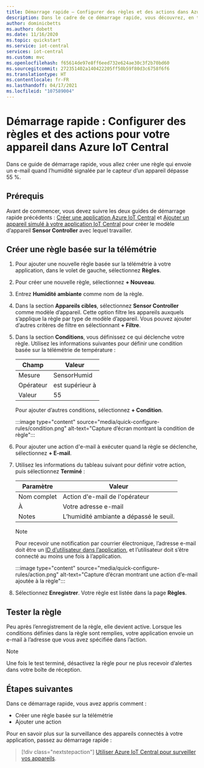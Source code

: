 ```yaml
---
title: Démarrage rapide – Configurer des règles et des actions dans Azure IoT Central
description: Dans le cadre de ce démarrage rapide, vous découvrez, en tant que générateur, comment configurer des règles et des actions basées sur la télémétrie dans votre application Azure IoT Central.
author: dominicbetts
ms.author: dobett
ms.date: 11/16/2020
ms.topic: quickstart
ms.service: iot-central
services: iot-central
ms.custom: mvc
ms.openlocfilehash: f65614de97e8ff6eed732e624ae30c3f2b70bd60
ms.sourcegitcommit: 272351402a140422205ff50b59f80d3c6758f6f6
ms.translationtype: HT
ms.contentlocale: fr-FR
ms.lasthandoff: 04/17/2021
ms.locfileid: "107589004"
---
```

# <a name="quickstart-configure-rules-and-actions-for-your-device-in-azure-iot-central"></a>Démarrage rapide : Configurer des règles et des actions pour votre appareil dans Azure IoT Central

Dans ce guide de démarrage rapide, vous allez créer une règle qui envoie un e-mail quand l’humidité signalée par le capteur d’un appareil dépasse 55 %.

## <a name="prerequisites"></a>Prérequis

Avant de commencer, vous devez suivre les deux guides de démarrage rapide précédents : [Créer une application Azure IoT Central](./quick-deploy-iot-central.md) et [Ajouter un appareil simulé à votre application IoT Central](./quick-create-simulated-device.md) pour créer le modèle d’appareil **Sensor Controller** avec lequel travailler.

## <a name="create-a-telemetry-based-rule"></a>Créer une règle basée sur la télémétrie

1. Pour ajouter une nouvelle règle basée sur la télémétrie à votre application, dans le volet de gauche, sélectionnez **Règles**.

1. Pour créer une nouvelle règle, sélectionnez **+ Nouveau**.

1. Entrez **Humidité ambiante** comme nom de la règle.

1. Dans la section **Appareils cibles**, sélectionnez **Sensor Controller** comme modèle d’appareil. Cette option filtre les appareils auxquels s’applique la règle par type de modèle d’appareil. Vous pouvez ajouter d’autres critères de filtre en sélectionnant **+ Filtre**.

1. Dans la section **Conditions**, vous définissez ce qui déclenche votre règle. Utilisez les informations suivantes pour définir une condition basée sur la télémétrie de température :

    | Champ        | Valeur            |
    | ------------ | ---------------- |
    | Mesure  | SensorHumid      |
    | Opérateur     | est supérieur à  |
    | Valeur        | 55               |

    Pour ajouter d’autres conditions, sélectionnez **+ Condition**.

    :::image type="content" source="media/quick-configure-rules/condition.png" alt-text="Capture d’écran montrant la condition de règle":::

1. Pour ajouter une action d'e-mail à exécuter quand la règle se déclenche, sélectionnez **+ E-mail**.

1. Utilisez les informations du tableau suivant pour définir votre action, puis sélectionnez **Terminé** :

    | Paramètre   | Valeur                                             |
    | --------- | ------------------------------------------------- |
    | Nom complet | Action d'e-mail de l'opérateur                          |
    | À        | Votre adresse e-mail                                |
    | Notes     | L’humidité ambiante a dépassé le seuil. |

    > [!NOTE]
    > Pour recevoir une notification par courrier électronique, l’adresse e-mail doit être un [ID d’utilisateur dans l’application](howto-administer.md), et l’utilisateur doit s’être connecté au moins une fois à l’application.

    :::image type="content" source="media/quick-configure-rules/action.png" alt-text="Capture d’écran montrant une action d’e-mail ajoutée à la règle":::

1. Sélectionnez **Enregistrer**. Votre règle est listée dans la page **Règles**.

## <a name="test-the-rule"></a>Tester la règle

Peu après l’enregistrement de la règle, elle devient active. Lorsque les conditions définies dans la règle sont remplies, votre application envoie un e-mail à l’adresse que vous avez spécifiée dans l’action.

> [!NOTE]
> Une fois le test terminé, désactivez la règle pour ne plus recevoir d’alertes dans votre boîte de réception.

## <a name="next-steps"></a>Étapes suivantes

Dans ce démarrage rapide, vous avez appris comment :

* Créer une règle basée sur la télémétrie
* Ajouter une action

Pour en savoir plus sur la surveillance des appareils connectés à votre application, passez au démarrage rapide :

> [!div class="nextstepaction"]
> [Utiliser Azure IoT Central pour surveiller vos appareils](quick-monitor-devices.md).
